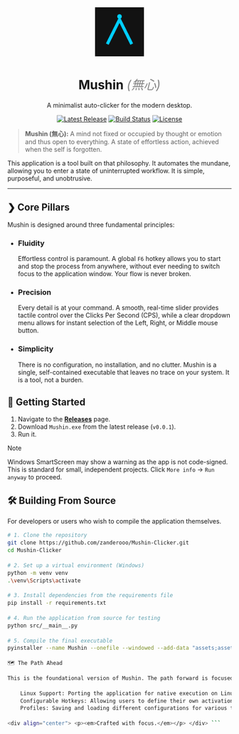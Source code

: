 <div align="center">
  <img src="assets/logo.png" alt="Mushin Logo" width="110"/>
  <h1>Mushin <em style="font-weight: 400; color: #888;">(無心)</em></h1>
  <p>A minimalist auto-clicker for the modern desktop.</p>
</div>

<div align="center">
  
  [![Latest Release](https://img.shields.io/github/v/release/zanderooo/Mushin-Clicker?style=for-the-badge&color=89B4FA&label=Release&logo=github)](https://github.com/zanderooo/Mushin-Clicker/releases/latest)
  [![Build Status](https://img.shields.io/github/actions/workflow/status/zanderooo/Mushin-Clicker/build.yml?branch=main&style=for-the-badge&color=A6E3A1&label=Build&logo=githubactions)](https://github.com/zanderooo/Mushin-Clicker/actions/workflows/build.yml)
  [![License](https://img.shields.io/github/license/zanderooo/Mushin-Clicker?style=for-the-badge&color=F9E2AF&label=License)](https://github.com/zanderooo/Mushin-Clicker/blob/main/LICENSE)

</div>

> **Mushin (無心):** A mind not fixed or occupied by thought or emotion and thus open to everything. A state of effortless action, achieved when the self is forgotten.

This application is a tool built on that philosophy. It automates the mundane, allowing you to enter a state of uninterrupted workflow. It is simple, purposeful, and unobtrusive.

***

## ❯ Core Pillars

Mushin is designed around three fundamental principles:

*   ### Fluidity
    Effortless control is paramount. A global `F6` hotkey allows you to start and stop the process from anywhere, without ever needing to switch focus to the application window. Your flow is never broken.

*   ### Precision
    Every detail is at your command. A smooth, real-time slider provides tactile control over the Clicks Per Second (CPS), while a clear dropdown menu allows for instant selection of the Left, Right, or Middle mouse button.

*   ### Simplicity
    There is no configuration, no installation, and no clutter. Mushin is a single, self-contained executable that leaves no trace on your system. It is a tool, not a burden.

## 🚀 Getting Started

1.  Navigate to the [**Releases**](https://github.com/zanderooo/Mushin-Clicker/releases/latest) page.
2.  Download `Mushin.exe` from the latest release (`v0.0.1`).
3.  Run it.

> [!NOTE]
> Windows SmartScreen may show a warning as the app is not code-signed. This is standard for small, independent projects. Click `More info` → `Run anyway` to proceed.

## 🛠️ Building From Source

For developers or users who wish to compile the application themselves.

```bash
# 1. Clone the repository
git clone https://github.com/zanderooo/Mushin-Clicker.git
cd Mushin-Clicker

# 2. Set up a virtual environment (Windows)
python -m venv venv
.\venv\Scripts\activate

# 3. Install dependencies from the requirements file
pip install -r requirements.txt

# 4. Run the application from source for testing
python src/__main__.py

# 5. Compile the final executable
pyinstaller --name Mushin --onefile --windowed --add-data "assets;assets" --icon="assets/icon.ico" src/__main__.py

🗺️ The Path Ahead

This is the foundational version of Mushin. The path forward is focused on expanding its quiet utility.

    Linux Support: Porting the application for native execution on Linux distributions.
    Configurable Hotkeys: Allowing users to define their own activation key.
    Profiles: Saving and loading different configurations for various tasks.

<div align="center"> <p><em>Crafted with focus.</em></p> </div> ```